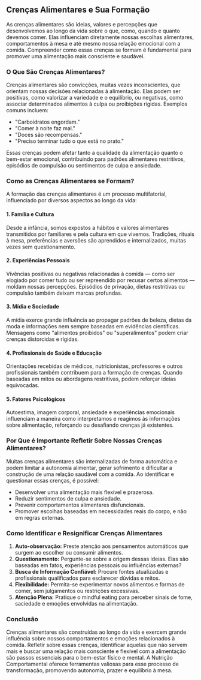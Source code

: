 
## Crenças Alimentares e Sua Formação

As crenças alimentares são ideias, valores e percepções que desenvolvemos ao longo da vida sobre o que, como, quando e quanto devemos comer. Elas influenciam diretamente nossas escolhas alimentares, comportamentos à mesa e até mesmo nossa relação emocional com a comida. Compreender como essas crenças se formam é fundamental para promover uma alimentação mais consciente e saudável.

### O Que São Crenças Alimentares?

Crenças alimentares são convicções, muitas vezes inconscientes, que orientam nossas decisões relacionadas à alimentação. Elas podem ser positivas, como valorizar a variedade e o equilíbrio, ou negativas, como associar determinados alimentos à culpa ou proibições rígidas. Exemplos comuns incluem:  
- "Carboidratos engordam."  
- "Comer à noite faz mal."  
- "Doces são recompensas."  
- "Preciso terminar tudo o que está no prato."

Essas crenças podem afetar tanto a qualidade da alimentação quanto o bem-estar emocional, contribuindo para padrões alimentares restritivos, episódios de compulsão ou sentimentos de culpa e ansiedade.

### Como as Crenças Alimentares se Formam?

A formação das crenças alimentares é um processo multifatorial, influenciado por diversos aspectos ao longo da vida:

#### 1. **Família e Cultura**
Desde a infância, somos expostos a hábitos e valores alimentares transmitidos por familiares e pela cultura em que vivemos. Tradições, rituais à mesa, preferências e aversões são aprendidos e internalizados, muitas vezes sem questionamento.

#### 2. **Experiências Pessoais**
Vivências positivas ou negativas relacionadas à comida — como ser elogiado por comer tudo ou ser repreendido por recusar certos alimentos — moldam nossas percepções. Episódios de privação, dietas restritivas ou compulsão também deixam marcas profundas.

#### 3. **Mídia e Sociedade**
A mídia exerce grande influência ao propagar padrões de beleza, dietas da moda e informações nem sempre baseadas em evidências científicas. Mensagens como "alimentos proibidos" ou "superalimentos" podem criar crenças distorcidas e rígidas.

#### 4. **Profissionais de Saúde e Educação**
Orientações recebidas de médicos, nutricionistas, professores e outros profissionais também contribuem para a formação de crenças. Quando baseadas em mitos ou abordagens restritivas, podem reforçar ideias equivocadas.

#### 5. **Fatores Psicológicos**
Autoestima, imagem corporal, ansiedade e experiências emocionais influenciam a maneira como interpretamos e reagimos às informações sobre alimentação, reforçando ou desafiando crenças já existentes.

### Por Que é Importante Refletir Sobre Nossas Crenças Alimentares?

Muitas crenças alimentares são internalizadas de forma automática e podem limitar a autonomia alimentar, gerar sofrimento e dificultar a construção de uma relação saudável com a comida. Ao identificar e questionar essas crenças, é possível:

- Desenvolver uma alimentação mais flexível e prazerosa.
- Reduzir sentimentos de culpa e ansiedade.
- Prevenir comportamentos alimentares disfuncionais.
- Promover escolhas baseadas em necessidades reais do corpo, e não em regras externas.

### Como Identificar e Resignificar Crenças Alimentares

1. **Auto-observação:** Preste atenção aos pensamentos automáticos que surgem ao escolher ou consumir alimentos.
2. **Questionamento:** Pergunte-se sobre a origem dessas ideias. Elas são baseadas em fatos, experiências pessoais ou influências externas?
3. **Busca de Informação Confiável:** Procure fontes atualizadas e profissionais qualificados para esclarecer dúvidas e mitos.
4. **Flexibilidade:** Permita-se experimentar novos alimentos e formas de comer, sem julgamentos ou restrições excessivas.
5. **Atenção Plena:** Pratique o mindful eating para perceber sinais de fome, saciedade e emoções envolvidas na alimentação.

### Conclusão

Crenças alimentares são construídas ao longo da vida e exercem grande influência sobre nossos comportamentos e emoções relacionados à comida. Refletir sobre essas crenças, identificar aquelas que não servem mais e buscar uma relação mais consciente e flexível com a alimentação são passos essenciais para o bem-estar físico e mental. A Nutrição Comportamental oferece ferramentas valiosas para esse processo de transformação, promovendo autonomia, prazer e equilíbrio à mesa.
```
